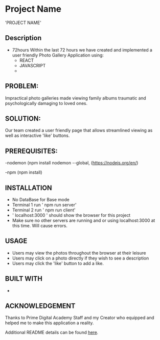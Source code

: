 # Project Name


'PROJECT NAME'


## Description
- 72hours
Within the last 72 hours we have created and implemented a user friendly Photo Gallery Application using:
  - REACT
  - JAVASCRIPT
  -


## PROBLEM:
 Impractical photo galleries made viewing family albums traumatic and psychologically
damaging to loved ones.

## SOLUTION:
  Our team created a user friendly page that allows streamlined viewing as well as interactive 'like' buttons.

## PREREQUISITES:
  -nodemon (npm install nodemon --global, (https://nodejs.org/en/) 

  -npm 
    (npm install)


## INSTALLATION 

- No DataBase for Base mode
- Terminal 1 run ' npm run server'
- Terminal 2 run ' npm run client'
- ' localhost:3000 ' should show the browser for this project
- Make sure no other servers are running and or using localhost:3000 at this time. Will cause errors.


## USAGE
- Users may view the photos throughout the browser at their leisure
- Users may click on a photo directly if they wish to see a description
- Users may click the 'like' button to add a like. 


## BUILT WITH
- 



## ACKNOWLEDGEMENT
Thanks to Prime Digital Academy Staff and my Creator who equipped and helped me to make this application a reality. 


Additional README details can be found [here](https://github.com/PrimeAcademy/readme-template/blob/master/README.md).

